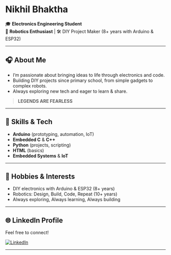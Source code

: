 # Nikhil Bhaktha 

🎓 **Electronics Engineering Student**  
🔬 **Robotics Enthusiast** | 🛠️ DIY Project Maker (8+ years with Arduino & ESP32)

---

## 🎧 About Me

- I’m passionate about bringing ideas to life through electronics and code.
- Building DIY projects since primary school, from simple gadgets to complex robots.
- Always exploring new tech and eager to learn & share.

> **LEGENDS ARE FEARLESS**

---

## 🚀 Skills & Tech

- **Arduino** (prototyping, automation, IoT)
- **Embedded C** & **C++**
- **Python** (projects, scripting)
- **HTML** (basics)
- **Embedded Systems** & **IoT**

---

## 🤖 Hobbies & Interests

- DIY electronics with Arduino & ESP32 (8+ years)
- Robotics: Design, Build, Code, Repeat (10+ years)
- Always exploring, Always learning, Always building

---

## 🌐 LinkedIn Profile

Feel free to connect!

[![LinkedIn](https://img.shields.io/badge/LinkedIn-blue?logo=linkedin)](https://www.linkedin.com/in/nikhil-bhaktha-492364350)

---
